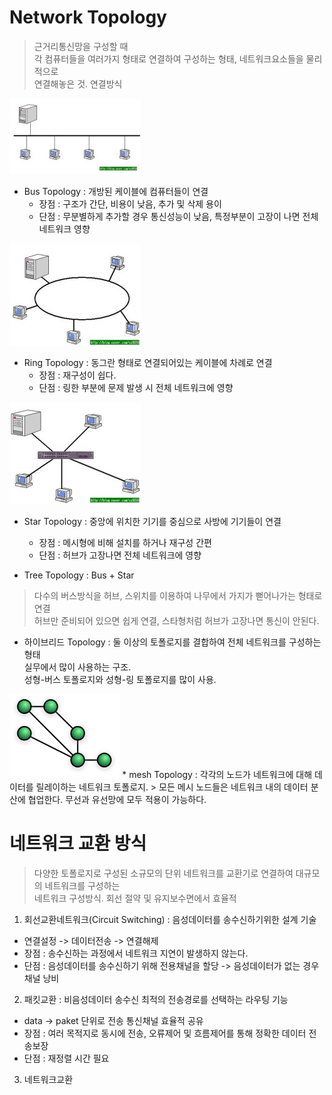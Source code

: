 # Network Topology 

> 근거리통신망을 구성할 때   
각 컴퓨터들을 여러가지 형태로 연결하여 구성하는 형태, 네트워크요소들을 물리적으로   
연결해놓은 것. 연결방식

![Bus Topology](../img/BusTopology.jpeg)
* Bus Topology : 개방된 케이블에 컴퓨터들이 연결
  * 장점 : 구조가 간단, 비용이 낮음, 추가 및 삭제 용이
  * 단점 : 무분별하게 추가할 경우 통신성능이 낮음, 특정부분이 고장이 나면 전체 네트워크 영향

![Ring Toplogy](../img/RingTopology.jpeg "링 토폴로지")
* Ring Topology : 동그란 형태로 연결되어있는 케이블에 차례로 연결
  * 장점 : 재구성이 쉽다.
  * 단점 : 링한 부분에 문제 발생 시 전체 네트워크에 영향

![Star Topology](../img/StarTopology.jpeg)
* Star Topology : 중앙에 위치한 기기를 중심으로 사방에 기기들이 연결
  * 장점 : 메시형에 비해 설치를 하거나 재구성 간편
  * 단점 : 허브가 고장나면 전체 네트워크에 영향

* Tree Topology : Bus + Star 
> 다수의 버스방식을 허브, 스위치를 이용하여 나무에서 가지가 뻗어나가는 형태로 연결  
허브만 준비되어 있으면 쉽게 연결, 스타형처럼 허브가 고장나면 통신이 안된다.

* 하이브리드 Topology : 둘 이상의 토폴로지를 결합하여 전체 네트워크를 구성하는 형태  
실무에서 많이 사용하는 구조.  
성형-버스 토폴로지와 성형-링 토폴로지를 많이 사용.

<img src="../img/NetworkTopology-Mesh.svg" width="35%" height="35%"/>
* mesh Topology : 각각의 노드가 네트워크에 대해 데이터를 릴레이하는 네트워크 토폴로지.
> 모든 메시 노드들은 네트워크 내의 데이터 분산에 협업한다.  
무선과 유선망에 모두 적용이 가능하다.

# 네트워크 교환 방식 

> 다양한 토폴로지로 구성된 소규모의 단위 네트워크를 교환기로 연결하여 대규모의 네트워크를 구성하는   
네트워크 구성방식. 회선 절약 및 유지보수면에서 효율적

1. 회선교환네트워크(Circuit Switching) : 음성데이터를 송수신하기위한 설계 기술
  + 연결설정 -> 데이터전송 -> 연결해제
  + 장점 : 송수신하는 과정에서 네트워크 지연이 발생하지 않는다.
  + 단점 : 음성데이터를 송수신하기 위해 전용채널을 할당 -> 음성데이터가 없는 경우 채널 낭비

2. 패킷교환 : 비음성데이터 송수신 최적의 전송경로를 선택하는 라우팅 기능
  + data -> paket 단위로 전송 통신채널 효율적 공유
  + 장점 : 여러 목적지로 동시에 전송, 오류제어 및 흐름제어를 통해 정확한 데이터 전송보장
  + 단점 : 재정렬 시간 필요

3. 네트워크교환

